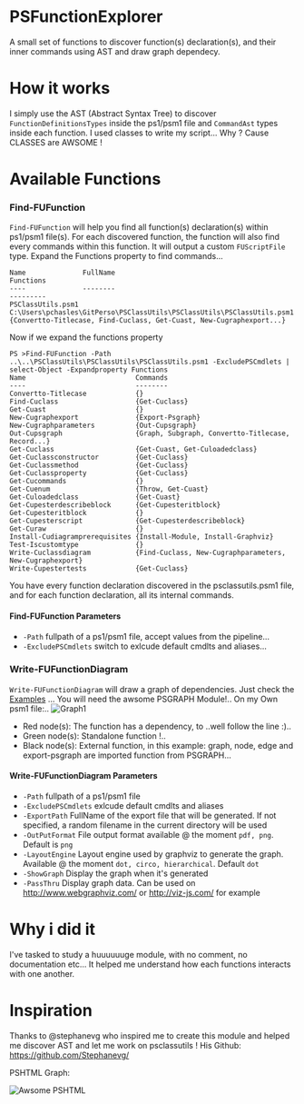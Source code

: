# PSFunctionExplorer
A small set of functions to discover function(s) declaration(s), and their inner commands using AST and draw graph dependecy.

# How it works
I simply use the AST (Abstract Syntax Tree) to discover ```FunctionDefinitionsTypes``` inside the ps1/psm1 file and ```CommandAst``` types inside each function.
I used classes to write my script... Why ? Cause CLASSES are AWSOME !

# Available Functions
### Find-FUFunction
```Find-FUFunction``` will help you find all function(s) declaration(s) within ps1/psm1 file(s). For each discovered function, the function will also find every commands within this function. It will output a custom ```FUScriptFile``` type. Expand the Functions property to find commands...

```PS >Find-FUFunction -Path ..\..\PSClassUtils\PSClassUtils\PSClassUtils.psm1 -ExcludePSCmdlets
Name              FullName                                                               Functions
----              --------                                                               ---------
PSClassUtils.psm1 C:\Users\pchasles\GitPerso\PSClassUtils\PSClassUtils\PSClassUtils.psm1 {Convertto-Titlecase, Find-Cuclass, Get-Cuast, New-Cugraphexport...}
```
Now if we expand the functions property
```
PS >Find-FUFunction -Path ..\..\PSClassUtils\PSClassUtils\PSClassUtils.psm1 -ExcludePSCmdlets | select-Object -Expandproperty Functions
Name                           Commands
----                           --------
Convertto-Titlecase            {}
Find-Cuclass                   {Get-Cuclass}
Get-Cuast                      {}
New-Cugraphexport              {Export-Psgraph}
New-Cugraphparameters          {Out-Cupsgraph}
Out-Cupsgraph                  {Graph, Subgraph, Convertto-Titlecase, Record...}
Get-Cuclass                    {Get-Cuast, Get-Culoadedclass}
Get-Cuclassconstructor         {Get-Cuclass}
Get-Cuclassmethod              {Get-Cuclass}
Get-Cuclassproperty            {Get-Cuclass}
Get-Cucommands                 {}
Get-Cuenum                     {Throw, Get-Cuast}
Get-Culoadedclass              {Get-Cuast}
Get-Cupesterdescribeblock      {Get-Cupesteritblock}
Get-Cupesteritblock            {}
Get-Cupesterscript             {Get-Cupesterdescribeblock}
Get-Curaw                      {}
Install-Cudiagramprerequisites {Install-Module, Install-Graphviz}
Test-Iscustomtype              {}
Write-Cuclassdiagram           {Find-Cuclass, New-Cugraphparameters, New-Cugraphexport}
Write-Cupestertests            {Get-Cuclass}
```
You have every function declaration discovered in the psclassutils.psm1 file, and for each function declaration, all its internal commands.

#### Find-FUFunction Parameters
* ```-Path``` fullpath of a ps1/psm1 file, accept values from the pipeline...
* ```-ExcludePSCmdlets``` switch to exlcude default cmdlts and aliases...

### Write-FUFunctionDiagram
```Write-FUFunctionDiagram``` will draw a graph of dependencies. Just check the [Examples](./Example) ...
You will need the awsome PSGRAPH Module!..
On my Own psm1 file:..
![Graph1](https://github.com/LxLeChat/PSFunctionExplorer/blob/master/Example/module_psfunctionexplorer.png)

* Red node(s): The function has a dependency, to ..well follow the line :)..
* Green node(s): Standalone function !..
* Black node(s): External function, in this example: graph, node, edge and export-psgraph are imported function from PSGRAPH...

#### Write-FUFunctionDiagram Parameters
* ```-Path``` fullpath of a ps1/psm1 file
* ```-ExcludePSCmdlets``` exlcude default cmdlts and aliases
* ```-ExportPath``` FullName of the export file that will be generated. If not specified, a random filename in the current directory will be used
* ```-OutPutFormat``` File output format available @ the moment ```pdf, png```. Default is ```png```
* ```-LayoutEngine``` Layout engine used by graphviz to generate the graph. Available @ the moment ```dot, circo, hierarchical```. Default ```dot```
* ```-ShowGraph``` Display the graph when it's generated
* ```-PassThru``` Display graph data. Can be used on http://www.webgraphviz.com/ or http://viz-js.com/ for example

# Why i did it
I've tasked to study a huuuuuuge module, with no comment, no documentation etc... It helped me understand how each functions interacts with one another.

# Inspiration
Thanks to @stephanevg who inspired me to create this module and helped me discover AST and let me work on psclassutils !
His Github: https://github.com/Stephanevg/

PSHTML Graph:

![Awsome PSHTML](https://github.com/LxLeChat/PSFunctionExplorer/blob/master/Example/module_pshtml2.png)
